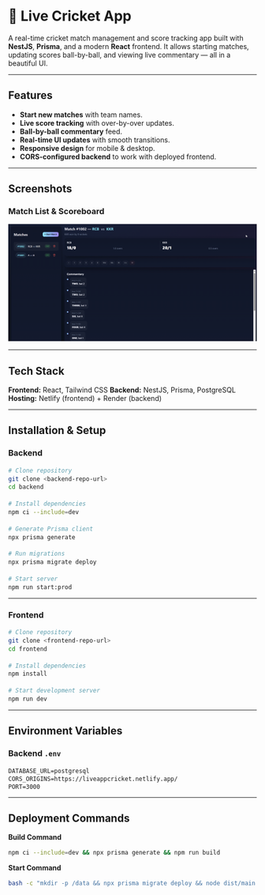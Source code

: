 

# 🏏 Live Cricket App

A real-time cricket match management and score tracking app built with **NestJS**, **Prisma**, and a modern **React** frontend.
It allows starting matches, updating scores ball-by-ball, and viewing live commentary — all in a beautiful UI.

---

##  Features

* **Start new matches** with team names.
* **Live score tracking** with over-by-over updates.
* **Ball-by-ball commentary** feed.
* **Real-time UI updates** with smooth transitions.
* **Responsive design** for mobile & desktop.
* **CORS-configured backend** to work with deployed frontend.

---

##  Screenshots

### Match List & Scoreboard

![Match View](./match-view.png)

---

##  Tech Stack

**Frontend:** React, Tailwind CSS
**Backend:** NestJS, Prisma, PostgreSQL
**Hosting:** Netlify (frontend) + Render (backend)

---

##  Installation & Setup

### Backend

```bash
# Clone repository
git clone <backend-repo-url>
cd backend

# Install dependencies
npm ci --include=dev

# Generate Prisma client
npx prisma generate

# Run migrations
npx prisma migrate deploy

# Start server
npm run start:prod
```

---

### Frontend

```bash
# Clone repository
git clone <frontend-repo-url>
cd frontend

# Install dependencies
npm install

# Start development server
npm run dev
```

---

##  Environment Variables

### Backend `.env`

```env
DATABASE_URL=postgresql
CORS_ORIGINS=https://liveappcricket.netlify.app/
PORT=3000
```

---

##  Deployment Commands

**Build Command**

```bash
npm ci --include=dev && npx prisma generate && npm run build
```

**Start Command**

```bash
bash -c "mkdir -p /data && npx prisma migrate deploy && node dist/main.js"
```




